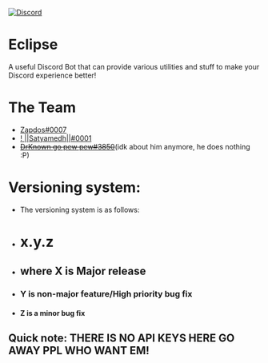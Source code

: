 [![Discord](https://img.shields.io/badge/chat-on%20discord-brightgreen.svg)](https://discord.gg/DPwGRxWmxW)

# Eclipse
 A useful Discord Bot that can provide various utilities and stuff to make your Discord experience better!

# The Team
- [Zapdos#0007](https://discord.com/users/694839986763202580)
- [! ||Satyamedh||#0001](https://discord.com/users/605364556465963018)
- ~~[DrKnown go pew pew#3850](https://discord.com/users/727446716491628585)~~(idk about him anymore, he does nothing :P)

# Versioning system:

- The versioning system is as follows:
- # x.y.z
- ## where X is Major release
- ### Y is non-major feature/High priority bug fix
- #### Z is a minor bug fix

## Quick note: THERE IS NO API KEYS HERE GO AWAY PPL WHO WANT EM!
